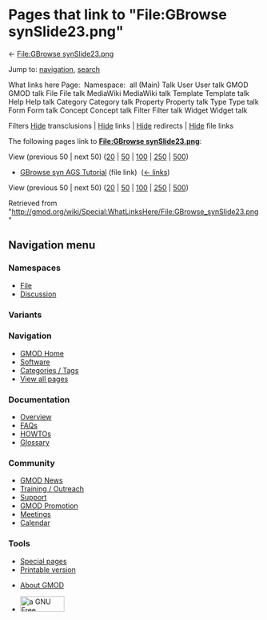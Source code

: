 <div id="mw-page-base" class="noprint">

</div>

<div id="mw-head-base" class="noprint">

</div>

<div id="content" class="mw-body" role="main">

<span id="top"></span>

<div id="mw-js-message" style="display:none;">

</div>



# <span dir="auto">Pages that link to "File:GBrowse synSlide23.png"</span>

<div id="bodyContent">

<div id="contentSub">

← [File:GBrowse
synSlide23.png](/wiki/File:GBrowse_synSlide23.png "File:GBrowse synSlide23.png")

</div>

<div id="jump-to-nav" class="mw-jump">

Jump to: [navigation](#mw-navigation), [search](#p-search)

</div>

<div id="mw-content-text">

What links here Page:  Namespace:  all (Main) Talk User User talk GMOD
GMOD talk File File talk MediaWiki MediaWiki talk Template Template talk
Help Help talk Category Category talk Property Property talk Type Type
talk Form Form talk Concept Concept talk Filter Filter talk Widget
Widget talk

Filters
[Hide](/mediawiki/index.php?title=Special:WhatLinksHere/File:GBrowse_synSlide23.png&hidetrans=1 "Special:WhatLinksHere/File:GBrowse synSlide23.png")
transclusions \|
[Hide](/mediawiki/index.php?title=Special:WhatLinksHere/File:GBrowse_synSlide23.png&hidelinks=1 "Special:WhatLinksHere/File:GBrowse synSlide23.png")
links \|
[Hide](/mediawiki/index.php?title=Special:WhatLinksHere/File:GBrowse_synSlide23.png&hideredirs=1 "Special:WhatLinksHere/File:GBrowse synSlide23.png")
redirects \|
[Hide](/mediawiki/index.php?title=Special:WhatLinksHere/File:GBrowse_synSlide23.png&hideimages=1 "Special:WhatLinksHere/File:GBrowse synSlide23.png")
file links

The following pages link to **[File:GBrowse
synSlide23.png](/wiki/File:GBrowse_synSlide23.png "File:GBrowse synSlide23.png")**:

View (previous 50 \| next 50)
([20](/mediawiki/index.php?title=Special:WhatLinksHere/File:GBrowse_synSlide23.png&limit=20 "Special:WhatLinksHere/File:GBrowse synSlide23.png")
\|
[50](/mediawiki/index.php?title=Special:WhatLinksHere/File:GBrowse_synSlide23.png&limit=50 "Special:WhatLinksHere/File:GBrowse synSlide23.png")
\|
[100](/mediawiki/index.php?title=Special:WhatLinksHere/File:GBrowse_synSlide23.png&limit=100 "Special:WhatLinksHere/File:GBrowse synSlide23.png")
\|
[250](/mediawiki/index.php?title=Special:WhatLinksHere/File:GBrowse_synSlide23.png&limit=250 "Special:WhatLinksHere/File:GBrowse synSlide23.png")
\|
[500](/mediawiki/index.php?title=Special:WhatLinksHere/File:GBrowse_synSlide23.png&limit=500 "Special:WhatLinksHere/File:GBrowse synSlide23.png"))

- [GBrowse syn AGS
  Tutorial](/wiki/GBrowse_syn_AGS_Tutorial "GBrowse syn AGS Tutorial")
  (file link) ‎ <span class="mw-whatlinkshere-tools">([←
  links](/mediawiki/index.php?title=Special:WhatLinksHere&target=GBrowse+syn+AGS+Tutorial "Special:WhatLinksHere"))</span>

View (previous 50 \| next 50)
([20](/mediawiki/index.php?title=Special:WhatLinksHere/File:GBrowse_synSlide23.png&limit=20 "Special:WhatLinksHere/File:GBrowse synSlide23.png")
\|
[50](/mediawiki/index.php?title=Special:WhatLinksHere/File:GBrowse_synSlide23.png&limit=50 "Special:WhatLinksHere/File:GBrowse synSlide23.png")
\|
[100](/mediawiki/index.php?title=Special:WhatLinksHere/File:GBrowse_synSlide23.png&limit=100 "Special:WhatLinksHere/File:GBrowse synSlide23.png")
\|
[250](/mediawiki/index.php?title=Special:WhatLinksHere/File:GBrowse_synSlide23.png&limit=250 "Special:WhatLinksHere/File:GBrowse synSlide23.png")
\|
[500](/mediawiki/index.php?title=Special:WhatLinksHere/File:GBrowse_synSlide23.png&limit=500 "Special:WhatLinksHere/File:GBrowse synSlide23.png"))

</div>

<div class="printfooter">

Retrieved from
"<http://gmod.org/wiki/Special:WhatLinksHere/File:GBrowse_synSlide23.png>"

</div>

<div id="catlinks" class="catlinks catlinks-allhidden">

</div>

<div class="visualClear">

</div>

</div>

</div>

<div id="mw-navigation">

## Navigation menu

<div id="mw-head">



<div id="left-navigation">

<div id="p-namespaces" class="vectorTabs" role="navigation"
aria-labelledby="p-namespaces-label">

### Namespaces

- <span id="ca-nstab-image"><a href="/wiki/File:GBrowse_synSlide23.png" accesskey="c"
  title="View the file page [c]">File</a></span>
- <span id="ca-talk"><a
  href="/mediawiki/index.php?title=File_talk:GBrowse_synSlide23.png&amp;action=edit&amp;redlink=1"
  accesskey="t"
  title="Discussion about the content page [t]">Discussion</a></span>

</div>

<div id="p-variants" class="vectorMenu emptyPortlet" role="navigation"
aria-labelledby="p-variants-label">

### 

### Variants[](#)

<div class="menu">

</div>

</div>

</div>

<div id="right-navigation">





</div>



</div>

</div>

</div>

<div id="mw-panel">

<div id="p-logo" role="banner">

<a href="/wiki/Main_Page"
style="background-image: url(http://gmod.org/images/GMOD-cogs.png);"
title="Visit the main page"></a>

</div>

<div id="p-Navigation" class="portal" role="navigation"
aria-labelledby="p-Navigation-label">

### Navigation

<div class="body">

- <span id="n-GMOD-Home">[GMOD Home](/wiki/Main_Page)</span>
- <span id="n-Software">[Software](/wiki/GMOD_Components)</span>
- <span id="n-Categories-.2F-Tags">[Categories /
  Tags](/wiki/Categories)</span>
- <span id="n-View-all-pages">[View all
  pages](/wiki/Special:AllPages)</span>

</div>

</div>

<div id="p-Documentation" class="portal" role="navigation"
aria-labelledby="p-Documentation-label">

### Documentation

<div class="body">

- <span id="n-Overview">[Overview](/wiki/Overview)</span>
- <span id="n-FAQs">[FAQs](/wiki/Category:FAQ)</span>
- <span id="n-HOWTOs">[HOWTOs](/wiki/Category:HOWTO)</span>
- <span id="n-Glossary">[Glossary](/wiki/Glossary)</span>

</div>

</div>

<div id="p-Community" class="portal" role="navigation"
aria-labelledby="p-Community-label">

### Community

<div class="body">

- <span id="n-GMOD-News">[GMOD News](/wiki/GMOD_News)</span>
- <span id="n-Training-.2F-Outreach">[Training /
  Outreach](/wiki/Training_and_Outreach)</span>
- <span id="n-Support">[Support](/wiki/Support)</span>
- <span id="n-GMOD-Promotion">[GMOD
  Promotion](/wiki/GMOD_Promotion)</span>
- <span id="n-Meetings">[Meetings](/wiki/Meetings)</span>
- <span id="n-Calendar">[Calendar](/wiki/Calendar)</span>

</div>

</div>

<div id="p-tb" class="portal" role="navigation"
aria-labelledby="p-tb-label">

### Tools

<div class="body">

- <span id="t-specialpages"><a href="/wiki/Special:SpecialPages" accesskey="q"
  title="A list of all special pages [q]">Special pages</a></span>
- <span id="t-print"><a
  href="/mediawiki/index.php?title=Special:WhatLinksHere/File:GBrowse_synSlide23.png&amp;printable=yes"
  rel="alternate" accesskey="p"
  title="Printable version of this page [p]">Printable version</a></span>

</div>

</div>

</div>

</div>

<div id="footer" role="contentinfo">

- <span id="footer-places-about">[About
  GMOD](/wiki/GMOD:About "GMOD:About")</span>

<!-- -->

- <span id="footer-copyrightico">[<img src="http://www.gnu.org/graphics/gfdl-logo-small.png" width="88"
  height="31" alt="a GNU Free Documentation License" />](http://www.gnu.org/licenses/fdl-1.3.html)</span>




</div>
